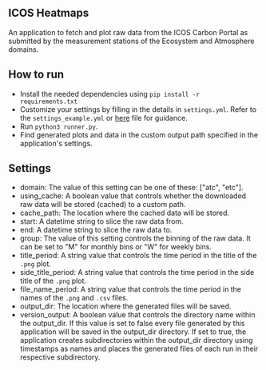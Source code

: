 ## ICOS Heatmaps
An application to fetch and plot raw data from the ICOS Carbon Portal as 
submitted by the measurement stations of the Ecosystem and Atmosphere domains.

## How to run
- Install the needed dependencies using `pip install -r requirements.txt`
- Customize your settings by filling in the details in `settings.yml`. Refer to
the `settings_example.yml` or [here](#settings) file for guidance.
- Run `python3 runner.py`.
- Find generated plots and data in the custom output path specified in the 
application's settings. 

## Settings
- domain: The value of this setting can be one of these: ["atc", "etc"].
- using_cache: A boolean value that controls whether the downloaded raw data
will be stored (cached) to a custom path.
- cache_path: The location where the cached data will be stored.
- start: A datetime string to slice the raw data from.
- end: A datetime string to slice the raw data to.
- group: The value of this setting controls the binning of the raw data. It can
be set to "M" for monthly bins or "W" for weekly bins.
- title_period: A string value that controls the time period in the title of 
the `.png` plot.
- side_title_period: A string value that controls the time period in the side 
title of the `.png` plot.
- file_name_period: A string value that controls the time period in the names
of the `.png` and `.csv` files.
- output_dir: The location where the generated files will be saved.
- version_output: A boolean value that controls the directory name within the
output_dir. If this value is set to false every file generated by this
application will be saved in the output_dir directory. If set to true, the
application creates subdirectories within the output_dir directory using 
timestamps as names and places the generated files of each run in their 
respective subdirectory.
